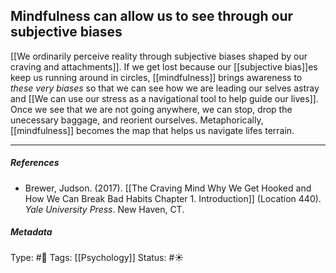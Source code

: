 ## Mindfulness can allow us to see through our subjective biases  # 

[[We ordinarily perceive reality through subjective biases shaped by our craving and attachments]]. If we get lost because our [[subjective bias]]es keep us running around in circles, [[mindfulness]] brings awareness to _these very biases_ so that we can see how we are leading our selves astray and [[We can use our stress as a navigational tool to help guide our lives]]. Once we see that we are not going anywhere, we can stop, drop the unecessary baggage, and reorient ourselves. Metaphorically, [[mindfulness]] becomes the map that helps us navigate lifes terrain.  

___

##### References

- Brewer, Judson. (2017). [[The Craving Mind Why We Get Hooked and How We Can Break Bad Habits Chapter 1. Introduction]] (Location 440). _Yale University Press_. New Haven, CT.

##### Metadata

Type: #🔴 
Tags: [[Psychology]] 
Status: #☀️ 